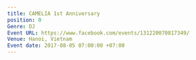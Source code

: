 ```yaml
---
title: CAMELIA 1st Anniversary
position: 0
Genre: DJ
Event URL: https://www.facebook.com/events/131220070817349/
Venue: Hanoi, Vietnam
Event date: 2017-08-05 07:00:00 +07:00
---
```


